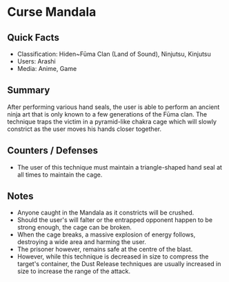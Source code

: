 # Curse Mandala

## Quick Facts
- Classification: Hiden~Fūma Clan (Land of Sound), Ninjutsu, Kinjutsu
- Users: Arashi
- Media: Anime, Game

## Summary
After performing various hand seals, the user is able to perform an ancient ninja art that is only known to a few generations of the Fūma clan. The technique traps the victim in a pyramid-like chakra cage which will slowly constrict as the user moves his hands closer together.

## Counters / Defenses
- The user of this technique must maintain a triangle-shaped hand seal at all times to maintain the cage.

## Notes
- Anyone caught in the Mandala as it constricts will be crushed.
- Should the user's will falter or the entrapped opponent happen to be strong enough, the cage can be broken.
- When the cage breaks, a massive explosion of energy follows, destroying a wide area and harming the user.
- The prisoner however, remains safe at the centre of the blast.
- However, while this technique is decreased in size to compress the target's container, the Dust Release techniques are usually increased in size to increase the range of the attack.
